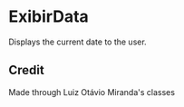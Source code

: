 # ExibirData
Displays the current date to the user.

## Credit
Made through Luiz Otávio Miranda's classes
